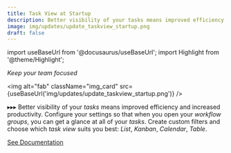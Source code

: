 ```yaml
---
title: Task View at Startup
description: Better visibility of your tasks means improved efficiency and increased productivity. Configure your settings so that when you open your workflow groups, you can get a glance at all of your tasks. Create custom filters and choose which task view suits you best – List, Kanban, Calendar, Table.
image: img/updates/update_taskview_startup.png
draft: false
---
```


import useBaseUrl from '@docusaurus/useBaseUrl'; 
import Highlight from '@theme/Highlight';

<div className="align-center">
<div className="card">
<div className="card__header">

<span className="hero__subtitle"><em>

Keep your team focused

</em></span>

</div>
<div className="card__image">

<img alt="fab" className="img_card" src={useBaseUrl('img/updates/update_taskview_startup.png')} />
<br/>

</div>
<div className="card__body">

▸▸▸ Better visibility of your _tasks_ means improved efficiency and increased productivity. Configure your settings so that when you open your _workflow groups_, you can get a glance at all of your _tasks_. Create custom filters and choose which _task view_ suits you best: _List_, _Kanban_, _Calendar_, _Table_.

</div>
<div className="card__footer text-center align-padding-center">

<a className="button button--info button--block" href="/docs/documentation/admin/workflows/settings_panels/workflowgroup-create-edit/#settings">See Documentation</a>
<br/>

</div>
</div>
</div>
